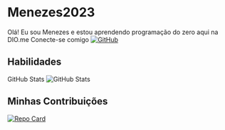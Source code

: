 # Menezes2023
Olá! Eu sou Menezes e estou aprendendo programação do zero aqui na DIO.me
Conecte-se comigo
[![GitHub](https://img.shields.io/badge/GitHub-330F63?style=for-the-badge&logo=gitHub&logoColor=white)](https://github.com/Menezes2023)
## Habilidades

GitHub Stats
![GitHub Stats](https://github-readme-stats.vercel.app/api?username=Menezes2023&theme=transparent&bg_color=000&border_color=30A3DC&show_icons=true&icon_color=30A3DC&title_color=E94D5F&text_color=FFF)
## Minhas Contribuições
[![Repo Card](https://github-readme-stats.vercel.app/api/pin/?username=Menezes2023&repo=dio-lab-open-source&bg_color=000&border_color=30A3DC&show_icons=true&icon_color=30A3DC&title_color=E94D5F&text_color=FFF)](https://github.com/Menezes2023/dio-lab-open-source)